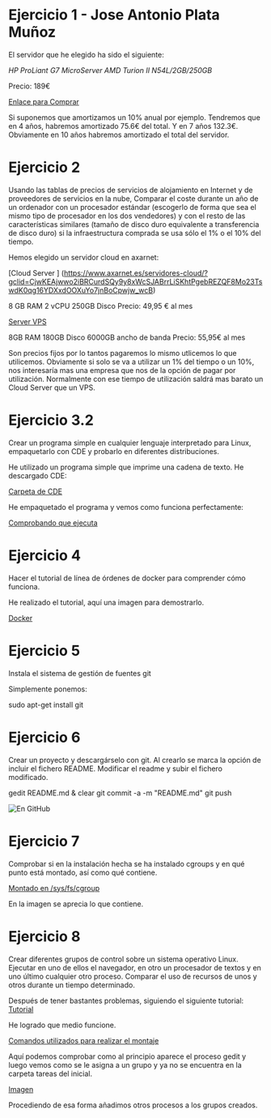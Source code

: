 # Ejercicio 1 -  Jose Antonio Plata Muñoz
El servidor que he elegido ha sido el siguiente:

*HP ProLiant G7 MicroServer AMD Turion II N54L/2GB/250GB*

Precio: 189€



 [Enlace para Comprar](http://www.pccomponentes.com/hp_proliant_g7_microserver_amd_turion_ii_n54l_2gb_250gb.html)

Si suponemos que amortizamos un 10% anual por ejemplo. Tendremos que en 4 años, habremos amortizado 75.6€ del total. Y en 7 años 132.3€. Obviamente en 10 años habremos amortizado el total del servidor.


# Ejercicio 2

Usando las tablas de precios de servicios de alojamiento en Internet y de proveedores de servicios en la nube, Comparar el coste durante un año de un ordenador con un procesador estándar (escogerlo de forma que sea el mismo tipo de procesador en los dos vendedores) y con el resto de las características similares (tamaño de disco duro equivalente a transferencia de disco duro) si la infraestructura comprada se usa sólo el 1% o el 10% del tiempo.

Hemos elegido un servidor cloud en axarnet:

[Cloud Server ] (https://www.axarnet.es/servidores-cloud/?gclid=CjwKEAjwwo2iBRCurdSQy9y8xWcSJABrrLiSKhtPgebREZQF8Mo23TswdK0qg16YDXxdOOXuYo7jnBoCpwjw_wcB)

8 GB RAM
2 vCPU
250GB Disco
Precio: 49,95 € al mes

[Server VPS](http://www.hostinger.es/hosting-vps)

8GB RAM
180GB Disco
6000GB ancho de banda
Precio: 55,95€ al mes


Son precios fijos por lo tantos pagaremos lo mismo utlicemos lo que utilicemos. Obviamente si solo se va a utilizar un 1% del tiempo o un 10%, nos interesaría mas una empresa que nos de la opción de pagar por utilización. Normalmente con ese tiempo de utilización saldrá mas barato un Cloud Server que un VPS.

# Ejercicio 3.2
Crear un programa simple en cualquier lenguaje interpretado para Linux, empaquetarlo con CDE y probarlo en diferentes distribuciones.

He utilizado un programa simple que imprime una cadena de texto. He descargado CDE:

[Carpeta de CDE](http://imgur.com/1MXynFt)

He empaquetado el programa y vemos como funciona perfectamente:


[Comprobando que ejecuta](http://imgur.com/Rch8uM9)

# Ejercicio 4


Hacer el tutorial de línea de órdenes de docker para comprender cómo funciona.

He realizado el tutorial, aquí una imagen para demostrarlo.

[Docker](http://imgur.com/Q2yCQvU)

# Ejercicio 5

Instala el sistema de gestión de fuentes git

Simplemente ponemos:

sudo apt-get install git

# Ejercicio 6

Crear un proyecto y descargárselo con git. Al crearlo se marca la opción de incluir el fichero README.
Modificar el readme y subir el fichero modificado.

gedit README.md &
clear
git commit -a -m "README.md"
git push

![En GitHub](http://imgur.com/79pV29I)


# Ejercicio 7

Comprobar si en la instalación hecha se ha instalado cgroups y en qué punto está montado, así como qué contiene.

[Montado en /sys/fs/cgroup](http://imgur.com/6Gvpb4s)

En la imagen se aprecia lo que contiene.

# Ejercicio 8

Crear diferentes grupos de control sobre un sistema operativo Linux. Ejecutar en uno de ellos el navegador, en otro un procesador de textos y en uno último cualquier otro proceso. Comparar el uso de recursos de unos y otros durante un tiempo determinado.

Después de tener bastantes problemas, siguiendo el siguiente tutorial: [Tutorial](http://elpuig.xeill.net/Members/vcarceler/articulos/introduccion-a-los-grupos-de-control-cgroups-de-linux)

He logrado que medio funcione.

[Comandos utilizados para realizar el montaje](http://imgur.com/nZRw81w)

Aquí podemos comprobar como al principio aparece el proceso gedit y luego vemos como se le asigna a un grupo y ya no se encuentra en la carpeta tareas del inicial.


[Imagen](http://imgur.com/KBVrZAV)

Procediendo de esa forma añadimos otros procesos a los grupos creados.


